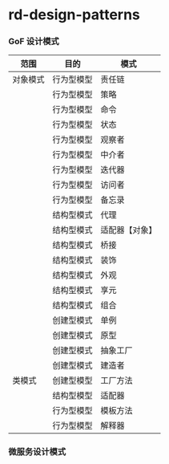 # rd-design-patterns

### GoF 设计模式
|   范围    | 目的      |   模式    |
|  ----     | ----      |  ----    |
| 对象模式  | 行为型模型 | 责任链   |
|           | 行为型模型 | 策略   |
|           | 行为型模型 | 命令   |
|           | 行为型模型 | 状态   |
|           | 行为型模型 | 观察者  |
|           | 行为型模型 | 中介者  |
|           | 行为型模型 | 迭代器  |
|           | 行为型模型 | 访问者  |
|           | 行为型模型 | 备忘录  |
|           | 结构型模式 | 代理  |
|           | 结构型模式 | 适配器【对象】  |
|           | 结构型模式 | 桥接  |
|           | 结构型模式 | 装饰  |
|           | 结构型模式 | 外观  |
|           | 结构型模式 | 享元  |
|           | 结构型模式 | 组合  |
|           | 创建型模式 | 单例  |
|           | 创建型模式 | 原型  |
|           | 创建型模式 | 抽象工厂  |
|           | 创建型模式 | 建造者  |
| 类模式    | 创建型模型 | 工厂方法 |
|           | 结构型模型 | 适配器   |
|           | 行为型模型 | 模板方法 |
|           | 行为型模型 | 解释器 |

### 微服务设计模式
